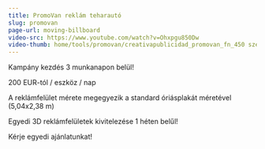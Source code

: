 ```yaml
---
title: PromoVan reklám teharautó
slug: promovan
page-url: moving-billboard
video-src: https://www.youtube.com/watch?v=Ohxpgu850Dw
video-thumb: home/tools/promovan/creativapublicidad_promovan_fn_450 szeles.jpg
---
```


Kampány kezdés 3 munkanapon belül!

200 EUR-tól / eszköz / nap

A reklámfelület mérete megegyezik a standard óriásplakát méretével (5,04x2,38 m)

Egyedi 3D reklámfelületek kivitelezése 1 héten belűl!

Kérje egyedi ajánlatunkat!
